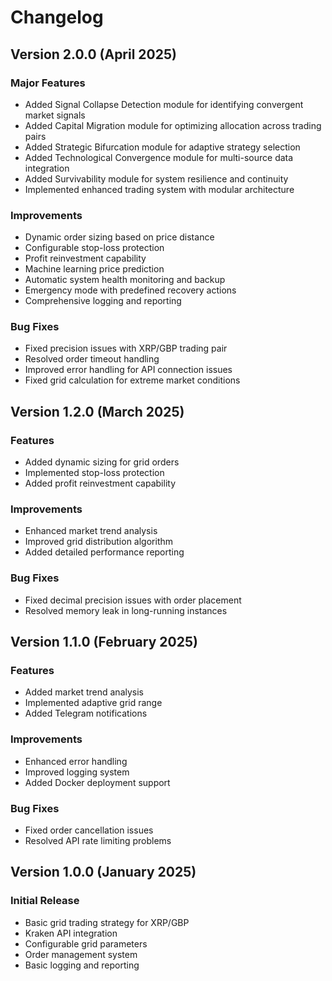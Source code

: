 # Changelog

## Version 2.0.0 (April 2025)

### Major Features
- Added Signal Collapse Detection module for identifying convergent market signals
- Added Capital Migration module for optimizing allocation across trading pairs
- Added Strategic Bifurcation module for adaptive strategy selection
- Added Technological Convergence module for multi-source data integration
- Added Survivability module for system resilience and continuity
- Implemented enhanced trading system with modular architecture

### Improvements
- Dynamic order sizing based on price distance
- Configurable stop-loss protection
- Profit reinvestment capability
- Machine learning price prediction
- Automatic system health monitoring and backup
- Emergency mode with predefined recovery actions
- Comprehensive logging and reporting

### Bug Fixes
- Fixed precision issues with XRP/GBP trading pair
- Resolved order timeout handling
- Improved error handling for API connection issues
- Fixed grid calculation for extreme market conditions

## Version 1.2.0 (March 2025)

### Features
- Added dynamic sizing for grid orders
- Implemented stop-loss protection
- Added profit reinvestment capability

### Improvements
- Enhanced market trend analysis
- Improved grid distribution algorithm
- Added detailed performance reporting

### Bug Fixes
- Fixed decimal precision issues with order placement
- Resolved memory leak in long-running instances

## Version 1.1.0 (February 2025)

### Features
- Added market trend analysis
- Implemented adaptive grid range
- Added Telegram notifications

### Improvements
- Enhanced error handling
- Improved logging system
- Added Docker deployment support

### Bug Fixes
- Fixed order cancellation issues
- Resolved API rate limiting problems

## Version 1.0.0 (January 2025)

### Initial Release
- Basic grid trading strategy for XRP/GBP
- Kraken API integration
- Configurable grid parameters
- Order management system
- Basic logging and reporting
